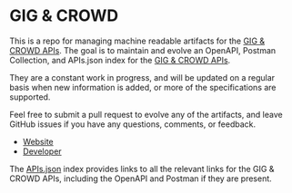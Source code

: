 # GIG & CROWDThis is a repo for managing machine readable artifacts for the [GIG & CROWD APIs](https://gigandcrowd.com). The goal is to maintain and evolve an OpenAPI, Postman Collection, and APIs.json index for the [GIG & CROWD APIs](https://gigandcrowd.com).They are a constant work in progress, and will be updated on a regular basis when new information is added, or more of the specifications are supported.Feel free to submit a pull request to evolve any of the artifacts, and leave GitHub issues if you have any questions, comments, or feedback.- [Website](https://gigandcrowd.com)- [Developer](https://gigandcrowd.com)The [APIs.json](https://github.com/api-evangelist/gig-crowd/blob/master/apis.json) index provides links to all the relevant links for the GIG & CROWD APIs, including the OpenAPI and Postman if they are present.